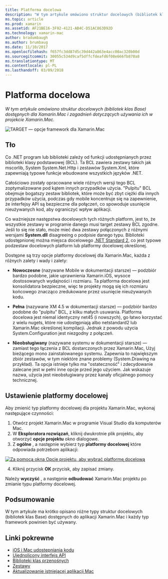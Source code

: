 ```yaml
---
title: Platforma docelowa
description: "W tym artykule omówiono struktur docelowych (bibliotek klas Base) dostępnych dla Xamarin.Mac i zagadnień dotyczących używania ich w projekcie Xamarin.Mac."
ms.topic: article
ms.prod: xamarin
ms.assetid: AF21BE16-3F92-4121-AB4C-D51AC863D92D
ms.technology: xamarin-mac
author: bradumbaugh
ms.author: brumbaug
ms.date: 11/10/2017
ms.openlocfilehash: f657fc3dd87d5c39d442a863e4acc00ac320b00d
ms.sourcegitcommit: 30055c534d9caf5dffcfdeafd6f08e666fb870a8
ms.translationtype: MT
ms.contentlocale: pl-PL
ms.lasthandoff: 03/09/2018
---
```

# <a name="target-framework"></a>Platforma docelowa

_W tym artykule omówiono struktur docelowych (bibliotek klas Base) dostępnych dla Xamarin.Mac i zagadnień dotyczących używania ich w projekcie Xamarin.Mac._

![TARGET — opcje framework dla Xamarin.Mac](target-framework-images/select-target.png "Target framework opcje Xamarin.Mac")

## <a name="background"></a>Tło

Co .NET program lub biblioteki zależy od funkcji udostępnianych przez biblioteki klasy podstawowej (BCL). Ta BCL zawiera zestawy takich jak mscorlib, System System.Net.Http i zestawów System.Xml, które zapewniają typowe funkcje wbudowane wszystkich języków .NET.

Całościowo zostały opracowane wiele różnych wersji tego BCL zoptymalizowane pod kątem innych przypadków użycia. "Pulpitu" BCL obejmuje bogatszy zestaw bibliotek, które może być zbyt ciężki dla innych przypadków użycia, podczas gdy mobile koncentruje się na zapewnienie, że interfejsy API są bezpieczne dla połączeń, co spowoduje usunięcie nieużywanych kod, aby ograniczyć wpływ aplikacji.

Co ważniejsze następstwa docelowych tych różnych platform, jest to, że wszystkie zestawy w programie danego *musi* target zestawy BCL zgodne. Jeśli to się nie stało, może mieć dwa zestawy połączonych z różnymi wersjami **System.dll** disagreeing o podpisie danego typu. Biblioteki udostępnionej można miejsca docelowego [.NET Standard 2](https://blog.xamarin.com/share-code-net-standard-2-0/), co jest typowe podzestaw docelowych platform lub platformy docelowej określonej.

Dostępne są trzy opcje platformy docelowej dla Xamarin.Mac, każda z różnych zalety i wady i zalety:

- **Nowoczesne** (nazywane Mobile w dokumentacji starsze) — podzbiór bardzo podobne, jakie uprawnienia Xamarin.iOS, wysoce dostosowanych wydajności i rozmiaru. Ta platforma docelowa jest konsolidatora bezpieczne, więc te projekty mogą się ich rozmiaru końcowego znacząco zredukowane przez usunięcie nieużywanych kodu.

- **Pełna** (nazywane XM 4.5 w dokumentacji starsze) — podzbiór bardzo podobne do "pulpitu" BCL, z kilku małych usuwania. Platforma docelowa jest niemal identyczny net45 (i nowszych), go łatwo korzystać z wielu nugets, które nie udostępniają albo netstandard2 lub Xamarin.Mac określonej kompilacji. Jednak z powodu użycia System.Configuration jest niezgodny z połączeń.

- **Nieobsługiwany** (nazywane systemu w dokumentacji starsze) — zamiast tego łączenia z BCL dostarczonych przez Xamarin.Mac, Użyj bieżącego mono zainstalowanego systemu. Zapewnia to największym zbiór zestawów, w tym niektóre znane problemy (System.Drawing na przykład). Ta opcja istnieje tylko ma "ostateczność" i zdecydowanie zalecane jest w pełni inne opcje przed jego użyciem. Jak wskazuje nazwa, użycia jest nieobsługiwany przez kanały oficjalnego pomocy technicznej.

## <a name="setting-the-target-framework"></a>Ustawienie platformy docelowej

Aby zmienić typ platformy docelowej dla projektu Xamarin.Mac, wykonaj następujące czynności:

1. Otwórz projekt Xamarin.Mac w programie Visual Studio dla komputerów Mac.
2. W **Eksploratora rozwiązań**, kliknij dwukrotnie plik projektu, aby otworzyć **opcje projektu** okno dialogowe.
3. Z **ogólne** , a następnie wybierz typ **platformy docelowej** które odpowiada potrzebom aplikacji:

  [![Za pomocą okna Opcje projektu, aby wybrać platformę docelową](target-framework-images/select-target-full.png "za pomocą okna Opcje projektu, aby wybrać platformy docelowej")](target-framework-images/select-target-full-large.png#lightbox)

4. Kliknij przycisk **OK** przycisk, aby zapisać zmiany.

Należy **wyczyść** , a następnie **odbudować** Xamarin.Mac projektu po zmianie typu platformy docelowej.

## <a name="summary"></a>Podsumowanie

W tym artykule ma krótko opisano różne typy struktur docelowych (bibliotek klas Base) dostępnych do aplikacji Xamarin.Mac i każdy typ framework powinien być używany.


## <a name="related-links"></a>Linki pokrewne

- [iOS i Mac udostępniania kodu](~/cross-platform/macios/index.md)
- [Ujednolicony interfejs API](~/cross-platform/macios/unified/index.md)
- [Biblioteki klas przenośnych](~/cross-platform/app-fundamentals/pcl.md)
- [Zestawy](~/cross-platform/internals/available-assemblies.md)
- [Aktualizowanie istniejącej aplikacji Mac](~/cross-platform/macios/unified/updating-mac-apps.md)
